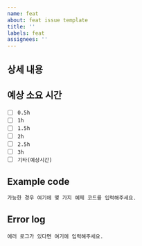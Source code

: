 ```yaml
---
name: feat
about: feat issue template
title: ''
labels: feat
assignees: ''
---
```


## 상세 내용
<!-- ex) Github 소셜 로그인 기능이 필요합니다. -->

## 예상 소요 시간
-[ ] `0.5h`
-[ ] `1h`
-[ ] `1.5h`
-[ ] `2h`
-[ ] `2.5h`
-[ ] `3h`
-[ ] `기타(예상시간)`

## Example code
```python
가능한 경우 여기에 몇 가지 예제 코드를 입력해주세요.
```

## Error log

```
에러 로그가 있다면 여기에 입력해주세요.
```
